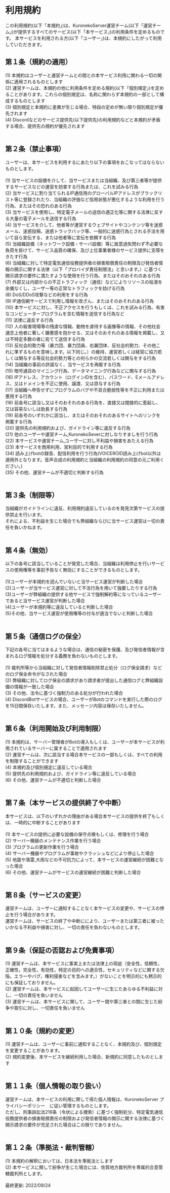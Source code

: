 
# 利用規約
この利用規約(以下「本規約」)は、KuronekoServer運営チーム(以下「運営チーム」)が提供するすべてのサービス(以下「本サービス」)の利用条件を定めるものです。 本サービスを利用される方(以下「ユーザー」)は、本規約にしたがって利用していただきます。<br>
## 第１条（規約の適用）<br>
(1) 本規約はユーザーと運営チームとの間との本サービス利用に関わる一切の関係に適用されるものとします<br>
(2) 運営チームは、本規約の他に利用条件を定める規約(以下「個別規定」)を定めることがあります。これらの個別規定は、名称に関わらず本規約の一部として構成するものとします<br>
(3) 個別規定と本規約に差異が生じる場合、特段の定めが無い限り個別規定が優先されます<br>
(4) Discordなどのサービス提供先(以下提供先)の利用規約などと本規約が矛盾する場合、提供先の規約が優先されます<br>
<br>
## 第２条（禁止事項）<br>
ユーザーは、本サービスを利用するにあたり以下の事項をおこなってはならないものとします。<br>
<br>
(1) 当サービスの設備を介して、当サービスまたは当組織、及び第三者等が提供するサービスなどの運営を妨害する行為または、これを試みる行為<br>
(2) 当サービスに割り当てられるIP通信用のグローバルIPアドレスがブラックリスト等に登録されたり、当組織の評価など信用状態が悪化するような利用を行う行為、またはその恐れのある行為<br>
(3) 当サービスを使用し、特定電子メールの送信の適正化等に関する法律に反する大量の電子メールを送信する行為<br>
(4) 当サービスを介して、他者等が運営するウェブサイトやコンテンツ等を迷惑メール、迷惑投稿、迷惑トラックバック等、一般的に迷惑行為とされる手法を用いて自ら宣伝する、または他者等に宣伝を依頼する行為<br>
(5) 当組織設備（ネットワーク設備・サーバ設備）等に故意過失問わず不必要な負荷を掛けて、サービス品質の確保、及び上位事業者様のサービス提供に支障をきたす行為<br>
(6) 当組織に対して特定電気通信役務提供者の損害賠償責任の制限及び発信者情報の開示に関する法律（以下「プロバイダ責任制限法」と言います。）に基づく開示請求の要件に満たすような使用を行う行為、またはそのおそれのある行為<br>
(7) 外部又は内部からの不正トラフィック（通信）などによりリソースの枯渇を余儀なくし、ユーザー等の正常なトラフィックを妨げる行為<br>
(8) DoS/DDoS攻撃などの利用をする行為<br>
(9) IP通信網サービスで利用し情報を改ざん、またはそのおそれのある行為<br>
(10) 本サービスに対し、不正アクセスを行うもしくは、これを試みる行為、有害なコンピュータープログラムを含む情報を送信する行為など<br>
(11) 法律に違反する行為<br>
(12) 人の殺害現場等の残虐な情報、動物を虐待する画像等の情報、その他社会通念上他者に著しく嫌悪感を抱かせる、又はそのおそれのある情報を掲載し、又は不特定多数の者に宛てて送信する行為<br>
(13) 反社会的勢力等（暴力団、暴力団員、右翼団体、反社会的勢力、その他これに準ずるものを意味します。以下同じ。）の維持、運営若しくは経営に協力若しくは関与する等反社会的勢力等との何らかの交流若しくは関与をする行為<br>
(14) 当組織の事前の許諾なく、当サービスを再販する行為<br>
(15) 暗号通貨のマイニング行為、データマイニング行為などに関与する行為<br>
(16) IPアドレス、アカウント（ログインIDを含む）、パスワード、Eメールアドレス、又はドメインを不正に使用、譲渡、又は貸与する行為<br>
(17) 当組織へ申告せずにプログラムのバグや不具合脆弱性等を不正に利用または悪用する行為<br>
(18) 前各号に該当し又はそのおそれのある行為を、直接又は間接的に惹起し、又は容易ないしは助長する行為<br>
(19) 前各号のいずれかに該当し、またはそのおそれのあるサイトへのリンクを掲載する行為<br>
(20) 提供先の利用規約および、ガイドライン等に違反する行為<br>
(21) 他のユーザーや運営チーム,KuronekoSeverに対しなりすましを行う行為<br>
(22) 本サービスや運営チーム,ユーザーに対し不利益や損害をあたえる行為<br>
(23) 本サービスを商用利用、営利目的で利用する行為<br>
(34) 読み上げbotの録音、配信利用を行う行為(VOICEROID読み上げbot以外は適用外となります。音声合成の利用規約と当組織の利用規約の同意の元ご利用ください。)<br>
(35) その他、運営チームが不適切と判断する行為<br>
<br>
## 第３条（制限等）
当組織がガイドラインに違反、利用規約違反しているのを発見次第サービスの提供禁止を行います。<br>
それによる、不利益を生じた場合でも弊組織ならびに当サービス運営は一切の責任を負いかねます。<br>
<br>
## 第４条（無効）
以下の各号に該当していることが発覚した場合、当組織は利用停止を行いサービスの使用権等を事前予告なく無効にすることができるものとします。<br>
<br>
(1)ユーザーが本規約を読んでいないと当サービス運営が判断した場合<br>
(2)ユーザーが当サービス運営に対して不法行為を用いて強要したりする行為<br>
(3)ユーザーが弊組織の提供する他サービスで強制解約等になっているユーザーであると当サービス運営が判断した場合<br>
(4)ユーザーが本規約等に違反していると判断した場合<br>
(5)その他、当サービス運営が使用権等の付与が適当でないと判断した場合<br>
<br>
## 第５条（通信ログの保全）
下記の各号に当てはまるような場合は、通信の秘密を保護、及び発信者情報が含まれるログ情報を処分する義務を負わないものとします。<br>
<br>
(1) 裁判所等から当組織に対して発信者情報削除禁止処分（ログ保全請求）などのログ保全命令がなされた場合<br>
(2) 弊組織に対してログ保全の請求があり請求者が提出した通信ログと弊組織設備の情報が一致した場合<br>
(3) その他、法令に基づく強制力のある処分が行われた場合<br>
(4) DiscordBotサービスの場合、ユーザーがBotのコマンドを実行した際のログを15日間保存いたします。また、メッセージ内容は保存いたしません。<br>
<br>
## 第６条（利用開始及び利用制限）
(1) 本規約は、サーバー管理者がBotの導入もしくは、ユーザーが本サービスが利用されているサーバーに属することで適用されます<br>
(2) 運営チームは、次に該当する場合本サービスの一部もしくは、すべての利用を制限することができます<br>
(4) 本規約及び個別規定に違反している場合<br>
(5) 提供先の利用規約および、ガイドライン等に違反している場合<br>
(6) その他、運営チームが不適切と判断した場合<br>
<br>
## 第７条（本サービスの提供終了や中断）
本サービスは、以下のいずれかの理由がある場合本サービスの提供を終了もしくは、一時的に中断することがあります<br>
<br>
(1) 本サービスの提供に必要な設備の保守点検もしくは、修理を行う場合<br>
(2) サーバー機器のメンテナンス作業を行う場合<br>
(3) プログラムの更新作業を行う場合<br>
(4) サーバー機器やプログラムが事故やクラッシュなどにより停止した場合<br>
(5) 地震や落雷,大雨などの不可抗力によって、本サービスの運営継続が困難となった場合<br>
(6) その他、運営チームがサービスの運営継続が困難と判断した場合<br>
<br>
## 第８条（サービスの変更）
運営チームは、ユーザーに通知することなく本サービスの変更や、サービスの停止を行う場合があります。<br>
運営チームは、サービスの終了や中断ににより、ユーザーまたは第三者に被ったいかなる不利益や損害に対し、一切の責任を負わないものとします。<br>
<br>
## 第９条（保証の否認および免責事項）
(1) 運営チームは、本サービスに事実上または法律上の瑕疵（安全性，信頼性，正確性，完全性，有効性，特定の目的への適合性，セキュリティなどに関する欠陥，エラーやバグ，権利侵害などを含みます。）がないことを明示的にも黙示的にも保証しておりません。<br>
(2) 運営チームは、本サービスに起因してユーザーに生じたあらゆる不利益に対し、一切の責任を負いません<br>
(3) 運営チームは、本サービスに関して、ユーザー間や第三者との間に生じた紛争や取引に対し、一切責任を負いません<br>
<br>
## 第１０条（規約の変更）
(1) 運営チームは、ユーザーに事前に通知することなく、本規約及び、個別規定を変更することがあります。<br>
(2) 規約変更後、本サービスを継続利用した場合、新規約に同意したものとします<br>
<br>
## 第１１条（個人情報の取り扱い）
運営チームは、本サービスの利用に際して得た個人情報は、KuronekoServer プライバシーポリシー　に従い管理するものとします。<br>
ただし、刑事訴訟法218条（令状による捜索）に基づく強制処分、特定電気通信役務提供者の損害賠償責任の制限および発信者情報の開示に関する法律に基づく開示請求の要件が充足された場合はこの限りでありません。<br>
<br>
## 第１２条（準拠法・裁判管轄）
(1) 本規約の解釈においては、日本法を準拠法とします<br>
(2) 本サービスに関して紛争が生じた場合には、佐賀地方裁判所を専属的合意管轄裁判所とします。<br>
<br>
最終更新: 2022/09/24
